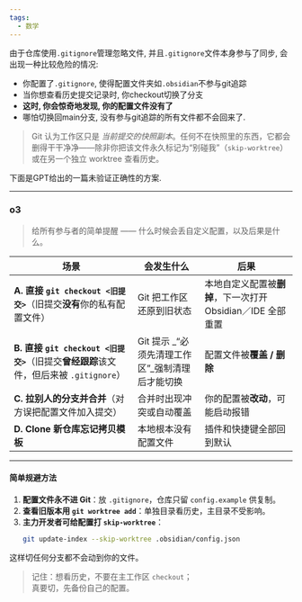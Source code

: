 ```yaml
---
tags:
  - 数学
---
```

由于仓库使用`.gitignore`管理忽略文件, 并且`.gitignore`文件本身参与了同步, 会出现一种比较危险的情况: 

- 你配置了`.gitignore`, 使得配置文件夹如`.obsidian`不参与git追踪
- 当你想查看历史提交记录时, 你checkout切换了分支
- **这时, 你会惊奇地发现, 你的配置文件没有了**
- 哪怕切换回main分支, 没有参与git追踪的所有文件都不会回来了.

>Git 认为工作区只是 _当前提交的快照副本_。任何不在快照里的东西，它都会删得干干净净——除非你把该文件永久标记为“别碰我”（`skip-worktree`）或在另一个独立 worktree 查看历史。



下面是GPT给出的一篇未验证正确性的方案. 

---
### o3

> 给所有参与者的简单提醒 —— 什么时候会丢自定义配置，以及后果是什么。

| 场景                                                               | 会发生什么                        | 后果                                     |
| ---------------------------------------------------------------- | ---------------------------- | -------------------------------------- |
| **A. 直接 `git checkout <旧提交>`**（旧提交**没有**你的私有配置文件）                | Git 把工作区还原到旧状态               | 本地自定义配置被**删掉**，下一次打开 Obsidian／IDE 全部重置 |
| **B. 直接 `git checkout <旧提交>`**（旧提交**曾经跟踪**该文件，但后来被 `.gitignore`） | Git 提示 _“必须先清理工作区”_强制清理后才能切换 | 配置文件被**覆盖 / 删除**                       |
| **C. 拉别人的分支并合并**（对方误把配置文件加入提交）                                   | 合并时出现冲突或自动覆盖                 | 你的配置被**改动**，可能启动报错                     |
| **D. Clone 新仓库忘记拷贝模板**                                           | 本地根本没有配置文件                   | 插件和快捷键全部回到默认                           |

---

#### 简单规避方法

1. **配置文件永不进 Git**：放 `.gitignore`，仓库只留 `config.example` 供复制。
2. **查看旧版本用 `git worktree add`**：单独目录看历史，主目录不受影响。
3. **主力开发者可给配置打 `skip-worktree`**：
    ```bash
    git update-index --skip-worktree .obsidian/config.json
    ```

这样切任何分支都不会动到你的文件。


> 记住：想看历史，不要在主工作区 `checkout`；  
> 真要切，先备份自己的配置。